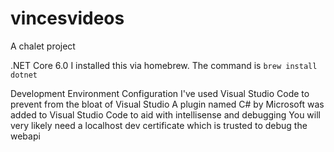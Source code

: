 # vincesvideos
A chalet project

.NET Core 6.0
I installed this via homebrew. The command is `brew install dotnet`

Development Environment Configuration
I've used Visual Studio Code to prevent from the bloat of Visual Studio
A plugin named C# by Microsoft was added to Visual Studio Code to aid with intellisense and debugging
You will very likely need a localhost dev certificate which is trusted to debug the webapi
